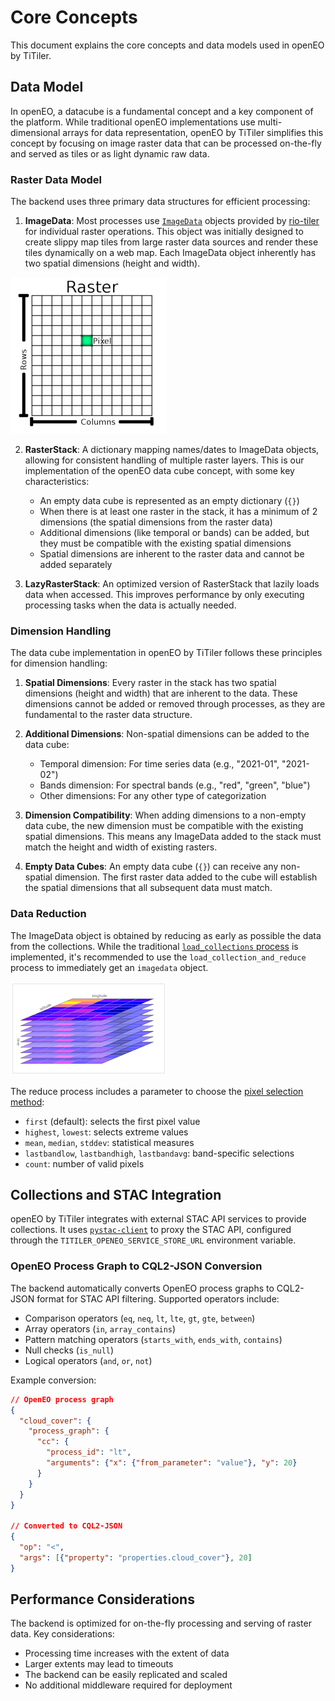 # Core Concepts

This document explains the core concepts and data models used in openEO by TiTiler.

## Data Model

In openEO, a datacube is a fundamental concept and a key component of the platform. While traditional openEO implementations use multi-dimensional arrays for data representation, openEO by TiTiler simplifies this concept by focusing on image raster data that can be processed on-the-fly and served as tiles or as light dynamic raw data.

### Raster Data Model

The backend uses three primary data structures for efficient processing:

1. **ImageData**: Most processes use [`ImageData`](https://cogeotiff.github.io/rio-tiler/models/#imagedata) objects provided by [rio-tiler](https://cogeotiff.github.io/rio-tiler/) for individual raster operations. This object was initially designed to create slippy map tiles from large raster data sources and render these tiles dynamically on a web map. Each ImageData object inherently has two spatial dimensions (height and width).

![alt text](img/raster.png)

2. **RasterStack**: A dictionary mapping names/dates to ImageData objects, allowing for consistent handling of multiple raster layers. This is our implementation of the openEO data cube concept, with some key characteristics:
   - An empty data cube is represented as an empty dictionary (`{}`)
   - When there is at least one raster in the stack, it has a minimum of 2 dimensions (the spatial dimensions from the raster data)
   - Additional dimensions (like temporal or bands) can be added, but they must be compatible with the existing spatial dimensions
   - Spatial dimensions are inherent to the raster data and cannot be added separately

3. **LazyRasterStack**: An optimized version of RasterStack that lazily loads data when accessed. This improves performance by only executing processing tasks when the data is actually needed.

### Dimension Handling

The data cube implementation in openEO by TiTiler follows these principles for dimension handling:

1. **Spatial Dimensions**: Every raster in the stack has two spatial dimensions (height and width) that are inherent to the data. These dimensions cannot be added or removed through processes, as they are fundamental to the raster data structure.

2. **Additional Dimensions**: Non-spatial dimensions can be added to the data cube:
   - Temporal dimension: For time series data (e.g., "2021-01", "2021-02")
   - Bands dimension: For spectral bands (e.g., "red", "green", "blue")
   - Other dimensions: For any other type of categorization

3. **Dimension Compatibility**: When adding dimensions to a non-empty data cube, the new dimension must be compatible with the existing spatial dimensions. This means any ImageData added to the stack must match the height and width of existing rasters.

4. **Empty Data Cubes**: An empty data cube (`{}`) can receive any non-spatial dimension. The first raster data added to the cube will establish the spatial dimensions that all subsequent data must match.

### Data Reduction

The ImageData object is obtained by reducing as early as possible the data from the collections. While the traditional [`load_collections` process](https://github.com/sentinel-hub/titiler-openeo/blob/43702f98cbe2b418c4399dbdefd8623af446b237/titiler/openeo/processes/data/load_collection.json#L2) is implemented, it's recommended to use the `load_collection_and_reduce` process to immediately get an `imagedata` object.

![alt text](img/rasterstack.png)

The reduce process includes a parameter to choose the [pixel selection method](https://github.com/sentinel-hub/titiler-openeo/blob/main/titiler/openeo/processes/data/apply_pixel_selection.json#L24):

- `first` (default): selects the first pixel value
- `highest`, `lowest`: selects extreme values
- `mean`, `median`, `stddev`: statistical measures
- `lastbandlow`, `lastbandhigh`, `lastbandavg`: band-specific selections
- `count`: number of valid pixels

## Collections and STAC Integration

openEO by TiTiler integrates with external STAC API services to provide collections. It uses [`pystac-client`](https://github.com/stac-utils/pystac-client) to proxy the STAC API, configured through the `TITILER_OPENEO_SERVICE_STORE_URL` environment variable.

### OpenEO Process Graph to CQL2-JSON Conversion

The backend automatically converts OpenEO process graphs to CQL2-JSON format for STAC API filtering. Supported operators include:

- Comparison operators (`eq`, `neq`, `lt`, `lte`, `gt`, `gte`, `between`)
- Array operators (`in`, `array_contains`)
- Pattern matching operators (`starts_with`, `ends_with`, `contains`)
- Null checks (`is_null`)
- Logical operators (`and`, `or`, `not`)

Example conversion:
```json
// OpenEO process graph
{
  "cloud_cover": {
    "process_graph": {
      "cc": {
        "process_id": "lt",
        "arguments": {"x": {"from_parameter": "value"}, "y": 20}
      }
    }
  }
}

// Converted to CQL2-JSON
{
  "op": "<",
  "args": [{"property": "properties.cloud_cover"}, 20]
}
```

## Performance Considerations

The backend is optimized for on-the-fly processing and serving of raster data. Key considerations:

- Processing time increases with the extent of data
- Larger extents may lead to timeouts
- The backend can be easily replicated and scaled
- No additional middleware required for deployment
